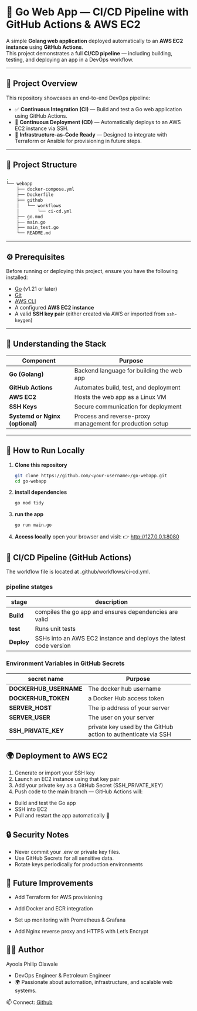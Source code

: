 # 🚀 Go Web App — CI/CD Pipeline with GitHub Actions & AWS EC2

A simple **Golang web application** deployed automatically to an **AWS EC2 instance** using **GitHub Actions**.  
This project demonstrates a full **CI/CD pipeline** — including building, testing, and deploying an app in a DevOps workflow.

---

## 🧩 Project Overview

This repository showcases an end-to-end DevOps pipeline:
- ✅ **Continuous Integration (CI)** — Build and test a Go web application using GitHub Actions.
- 🚀 **Continuous Deployment (CD)** — Automatically deploys to an AWS EC2 instance via SSH.
- 🧱 **Infrastructure-as-Code Ready** — Designed to integrate with Terraform or Ansible for provisioning in future steps.

---

## 📁 Project Structure
```bash
.
└── webapp
    ├── docker-compose.yml
    ├── Dockerfile
    ├── github
    │   └── workflows
    │       └── ci-cd.yml
    ├── go.mod
    ├── main.go
    ├── main_test.go
    └── README.md

```

---

## ⚙️ Prerequisites

Before running or deploying this project, ensure you have the following installed:

- [Go](https://golang.org/dl/) (v1.21 or later)
- [Git](https://git-scm.com/)
- [AWS CLI](https://aws.amazon.com/cli/)
- A configured **AWS EC2 instance**
- A valid **SSH key pair** (either created via AWS or imported from `ssh-keygen`)

---

## 🧠 Understanding the Stack

| Component | Purpose |
|------------|----------|
| **Go (Golang)** | Backend language for building the web app |
| **GitHub Actions** | Automates build, test, and deployment |
| **AWS EC2** | Hosts the web app as a Linux VM |
| **SSH Keys** | Secure communication for deployment |
| **Systemd or Nginx (optional)** | Process and reverse-proxy management for production setup |

---

## 🚧 How to Run Locally

1. **Clone this repository**
   ```bash
   git clone https://github.com/<your-username>/go-webapp.git
   cd go-webapp

2. **install dependencies**
    ```bash
    go mod tidy
    ```
3. **run the app**
    ```bash
    go run main.go
    ```
4. **Access locally**
open your browser and visit:
👉 http://127.0.0.1:8080

## 🤖 CI/CD Pipeline (GitHub Actions)

The workflow file is located at .github/workflows/ci-cd.yml.
### pipeline statges

| stage | description |
|------------|----------|
| **Build** | compiles the go app and ensures dependencies are valid |
| **test** | Runs unit tests |
| **Deploy** | SSHs into an AWS EC2 instance and deploys the latest code version |

### Environment Variables in GitHub Secrets


| secret name | Purpose |
|------------|----------|
| **DOCKERHUB_USERNAME** | The docker hub username |
| **DOCKERHUB_TOKEN** | a Docker Hub access token  |
| **SERVER_HOST** | The ip address of your server |
| **SERVER_USER** | The user on your server |
| **SSH_PRIVATE_KEY** | private key used by the GitHub action to authenticate via SSH |

## 🌍 Deployment to AWS EC2

1. Generate or import your SSH key
2. Launch an EC2 instance using that key pair
3. Add your private key as a GitHub Secret (SSH_PRIVATE_KEY)
4. Push code to the main branch — GitHub Actions will:
- Build and test the Go app
- SSH into EC2
- Pull and restart the app automatically 🎉

## 🔒 Security Notes
- Never commit your .env or private key files.
- Use GitHub Secrets for all sensitive data.
- Rotate keys periodically for production environments

## 🧠 Future Improvements

- Add Terraform for AWS provisioning

- Add Docker and ECR integration

- Set up monitoring with Prometheus & Grafana

- Add Nginx reverse proxy and HTTPS with Let’s Encrypt

## 👨‍💻 Author

Ayoola Philip Olawale
- DevOps Engineer & Petroleum Engineer
- 🌍 Passionate about automation, infrastructure, and scalable web systems.

📫 Connect: [Github](https://github.com/0lawale)


